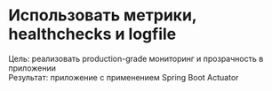 # Использовать метрики, healthchecks и logfile

Цель: реализовать production-grade мониторинг и прозрачность в приложении<br/>
Результат: приложение с применением Spring Boot Actuator